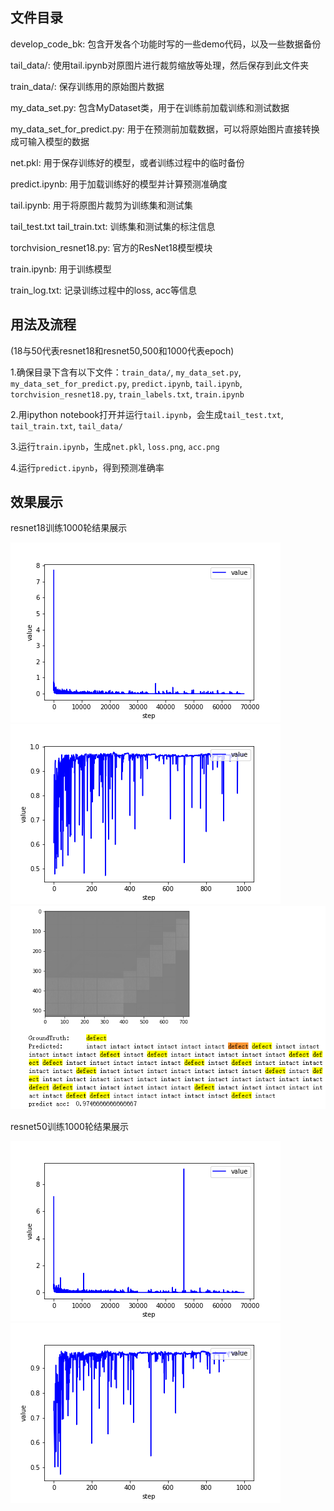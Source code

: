 ## 文件目录

develop_code_bk: 包含开发各个功能时写的一些demo代码，以及一些数据备份

tail_data/: 使用tail.ipynb对原图片进行裁剪缩放等处理，然后保存到此文件夹

train_data/: 保存训练用的原始图片数据

my_data_set.py: 包含MyDataset类，用于在训练前加载训练和测试数据

my_data_set_for_predict.py: 用于在预测前加载数据，可以将原始图片直接转换成可输入模型的数据

net.pkl: 用于保存训练好的模型，或者训练过程中的临时备份

predict.ipynb: 用于加载训练好的模型并计算预测准确度

tail.ipynb: 用于将原图片裁剪为训练集和测试集

tail_test.txt tail_train.txt: 训练集和测试集的标注信息

torchvision_resnet18.py: 官方的ResNet18模型模块

train.ipynb: 用于训练模型

train_log.txt: 记录训练过程中的loss, acc等信息

## 用法及流程

(18与50代表resnet18和resnet50,500和1000代表epoch)

1.确保目录下含有以下文件：`train_data/`, `my_data_set.py`, `my_data_set_for_predict.py`, `predict.ipynb`, `tail.ipynb`, `torchvision_resnet18.py`, `train_labels.txt`, `train.ipynb`

2.用ipython notebook打开并运行`tail.ipynb`，会生成`tail_test.txt`, `tail_train.txt`, `tail_data/`

3.运行`train.ipynb`，生成`net.pkl`, `loss.png`, `acc.png`

4.运行`predict.ipynb`，得到预测准确率

## 效果展示

resnet18训练1000轮结果展示

![](develop_code_bk/loss_18_1000.png)
![](develop_code_bk/acc_18_1000.png)
![](develop_code_bk/predict_18_1000.png)

resnet50训练1000轮结果展示

![](develop_code_bk/loss_50_1000.png)
![](develop_code_bk/acc_50_1000.png)